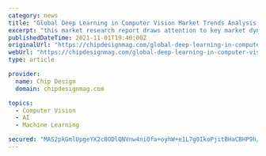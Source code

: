 ```yaml
---
category: news
title: "Global Deep Learning in Computer Vision Market Trends Analysis and Future Projections with Top key Players"
excerpt: "this market research report draws attention to key market dynamics of the sector. Deep learning in computer vision market will grow at a rate of 55.65% for the forecast period of 2020 to 2027. Data Bridge Market Research report deep learning in computer ..."
publishedDateTime: 2021-11-01T19:40:00Z
originalUrl: "https://chipdesignmag.com/global-deep-learning-in-computer-vision-market-trends-analysis-and-future-projections-with-top-key-players/"
webUrl: "https://chipdesignmag.com/global-deep-learning-in-computer-vision-market-trends-analysis-and-future-projections-with-top-key-players/"
type: article

provider:
  name: Chip Design
  domain: chipdesignmag.com

topics:
  - Computer Vision
  - AI
  - Machine Learning

secured: "MAS2pkGmlUpgeYX2c8ODlQNVnw4niOfa+oyhW+e1L7g0IkoPjitBHaCBHP9h/kz67EiWOYJ0SX4wZhku2iQ2nb6wgjxVe6seIqEQNv9elfLCAB5DnUzP+3h3dVkDaIkGFCKpOT67EURyyv+lFjwn8LKVwsBMunPZyLoCNPIuqyIbyHpeVkLIAzsjFVTqCA2pynGTtmYW3y98Bq4kG1bP3NYCFvGT2LiAHAQUaLxOVA5DJmYrF7AN+zJu/z5VXeej/laCp6244Wf6tql3BuWeqx6+/1dT+Yj9twI9/pS4lG8xmUy/e5N0i37ZDiZUhYTb4cJg3CrTgsYN2pI2WDACEpMqXwc2589pFrWHghsL9qc=;/Fm0FmXR2k/F5LNvZ5qZRA=="
---
```


